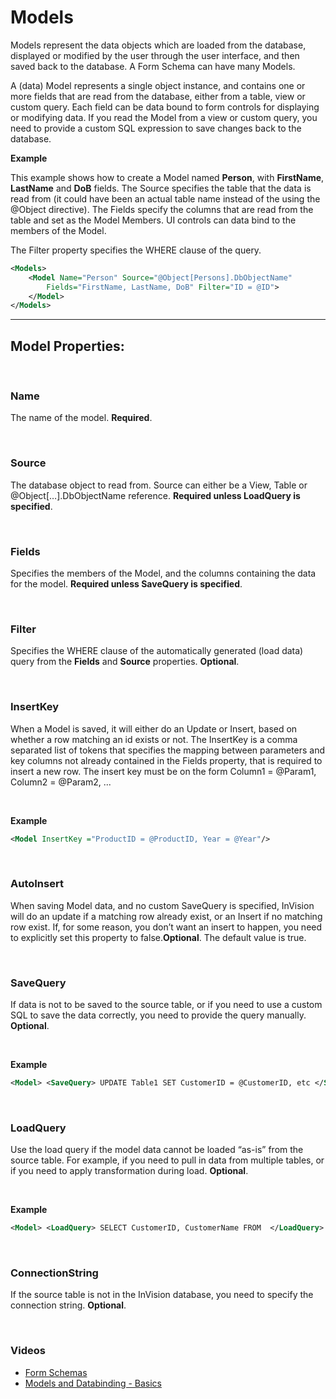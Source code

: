 
# Models

Models represent the data objects which are loaded from the database, displayed or modified by the user through the user interface, and then saved back to the database. A Form Schema can have many Models.

A (data) Model represents a single object instance, and contains one or more fields that are read from the database, either from a table, view or custom query. Each field can be data bound to form controls for displaying or modifying data. If you read the Model from a view or custom query, you need to provide a custom SQL expression to save changes back to the database.

**Example**

This example shows how to create a Model named **Person**, with **FirstName**, **LastName** and **DoB** fields. The Source specifies the table that the data is read from (it could have been an actual table name instead of the using the @Object directive). The Fields specify the columns that are read from the table and set as the Model Members. UI controls can data bind to the members of the Model.

The Filter property specifies the WHERE clause of the query.

```xml
<Models>
    <Model Name="Person" Source="@Object[Persons].DbObjectName"
        Fields="FirstName, LastName, DoB" Filter="ID = @ID">
    </Model>
</Models>
```

---

## Model Properties:

<br/>

### Name

The name of the model. **Required**.

<br/>

### Source

The database object to read from. Source can either be a View, Table or @Object[…].DbObjectName reference. **Required unless LoadQuery is specified**.

<br/>

### Fields

Specifies the members of the Model, and the columns containing the data for the model. **Required unless SaveQuery is specified**.

<br/>

### Filter

Specifies the WHERE clause of the automatically generated (load data) query from the **Fields** and **Source** properties. **Optional**.

<br/>

### InsertKey

When a Model is saved, it will either do an Update or Insert, based on whether a row matching an id exists or not. The InsertKey is a comma separated list of tokens that specifies the mapping between parameters and key columns not already contained in the Fields property, that is required to insert a new row. The insert key must be on the form Column1 = @Param1, Column2 = @Param2, ...

<br/>

**Example**

```xml
<Model InsertKey ="ProductID = @ProductID, Year = @Year"/>
```

<br/>

### AutoInsert

When saving Model data, and no custom SaveQuery is specified, InVision will do an update if a matching row already exist, or an Insert if no matching row exist. If, for some reason, you don’t want an insert to happen, you need to explicitly set this property to false.**Optional**. The default value is true.

<br/>

### SaveQuery

If data is not to be saved to the source table, or if you need to use a custom SQL to save the data correctly, you need to provide the query manually. **Optional**.

<br/>

**Example**

```xml
<Model> <SaveQuery> UPDATE Table1 SET CustomerID = @CustomerID, etc </SaveQuery> </Model>
```

<br/>

### LoadQuery

Use the load query if the model data cannot be loaded “as-is” from the source table. For example, if you need to pull in data from multiple tables, or if you need to apply transformation during load. **Optional**.

<br/>

**Example**

```xml
<Model> <LoadQuery> SELECT CustomerID, CustomerName FROM  </LoadQuery> </Model>
```

<br/>

### ConnectionString

If the source table is not in the InVision database, you need to specify the connection string. **Optional**.

<br/>

### Videos

- [Form Schemas](../../../../videos/formschemas.md)
- [Models and Databinding - Basics](https://profitbasedocs.blob.core.windows.net/videos/FormSchema-ModelsAndDatabinding-Basics.mp4)
